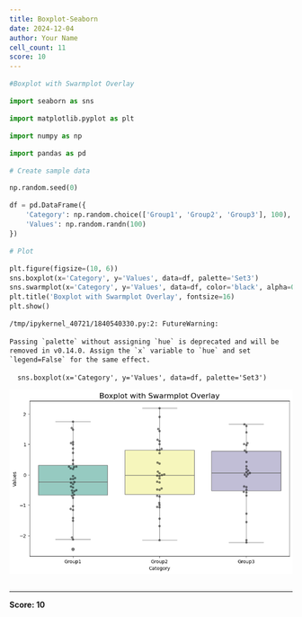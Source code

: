 ```yaml
---
title: Boxplot-Seaborn
date: 2024-12-04
author: Your Name
cell_count: 11
score: 10
---
```


```python
#Boxplot with Swarmplot Overlay
```


```python
import seaborn as sns
```


```python
import matplotlib.pyplot as plt
```


```python
import numpy as np
```


```python
import pandas as pd
```


```python
# Create sample data
```


```python
np.random.seed(0)
```


```python
df = pd.DataFrame({
    'Category': np.random.choice(['Group1', 'Group2', 'Group3'], 100),
    'Values': np.random.randn(100)
})
```


```python
# Plot
```


```python
plt.figure(figsize=(10, 6))
sns.boxplot(x='Category', y='Values', data=df, palette='Set3')
sns.swarmplot(x='Category', y='Values', data=df, color='black', alpha=0.5)
plt.title('Boxplot with Swarmplot Overlay', fontsize=16)
plt.show()

```

    /tmp/ipykernel_40721/1840540330.py:2: FutureWarning: 
    
    Passing `palette` without assigning `hue` is deprecated and will be removed in v0.14.0. Assign the `x` variable to `hue` and set `legend=False` for the same effect.
    
      sns.boxplot(x='Category', y='Values', data=df, palette='Set3')



    
![png](boxplot-seaborn_files/boxplot-seaborn_9_1.png)
    



```python

```


---
**Score: 10**
